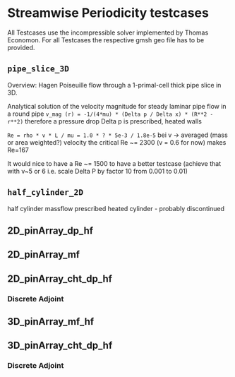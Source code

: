 # Streamwise Periodicity testcases

All Testcases use the incompressible solver implemented by Thomas Economon.
For all Testcases the respective gmsh geo file has to be provided.

## `pipe_slice_3D`

Overview: Hagen Poiseuille flow through a 1-primal-cell thick pipe slice in 3D.

Analytical solution of the velocity magnitude for steady laminar pipe flow in a round pipe `v_mag (r) = -1/(4*mu) * (Delta p / Delta x) * (R**2 - r**2)` therefore a pressure drop Delta p is prescribed, heated walls

`Re = rho * v * L / mu = 1.0 * ? * 5e-3 / 1.8e-5` bei v -> averaged (mass or area weighted?) velocity the critical Re ~= 2300 (v = 0.6 for now) makes Re=167

It would nice to have a Re ~= 1500 to have a better testcase (achieve that with v~5 or 6 i.e. scale Delta P by factor 10 from 0.001 to 0.01)

##  `half_cylinder_2D`  
half cylinder massflow prescribed heated cylinder - probably discontinued

## 2D_pinArray_dp_hf

## 2D_pinArray_mf

## 2D_pinArray_cht_dp_hf

### Discrete Adjoint

## 3D_pinArray_mf_hf

## 3D_pinArray_cht_dp_hf

### Discrete Adjoint
